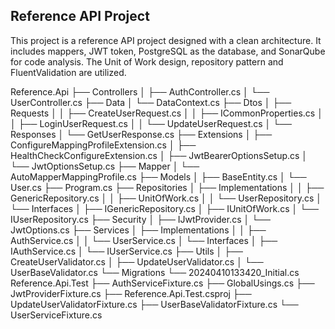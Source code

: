 ## Reference API Project

This project is a reference API project designed with a clean architecture. It includes mappers, JWT token, PostgreSQL as the database, and SonarQube for code analysis. The Unit of Work design, repository pattern and FluentValidation are utilized.


Reference.Api
├── Controllers
│   ├── AuthController.cs
│   └── UserController.cs
├── Data
│   └── DataContext.cs
├── Dtos
│   ├── Requests
│   │   ├── CreateUserRequest.cs
│   │   ├── ICommonProperties.cs
│   │   ├── LoginUserRequest.cs
│   │   └── UpdateUserRequest.cs
│   └── Responses
│       └── GetUserResponse.cs
├── Extensions
│   ├── ConfigureMappingProfileExtension.cs
│   ├── HealthCheckConfigureExtension.cs
│   ├── JwtBearerOptionsSetup.cs
│   └── JwtOptionsSetup.cs
├── Mapper
│   └── AutoMapperMappingProfile.cs
├── Models
│   ├── BaseEntity.cs
│   └── User.cs
├── Program.cs
├── Repositories
│   ├── Implementations
│   │   ├── GenericRepository.cs
│   │   ├── UnitOfWork.cs
│   │   └── UserRepository.cs
│   └── Interfaces
│       ├── IGenericRepository.cs
│       ├── IUnitOfWork.cs
│       └── IUserRepository.cs
├── Security
│   ├── IJwtProvider.cs
│   └── JwtOptions.cs
├── Services
│   ├── Implementations
│   │   ├── AuthService.cs
│   │   └── UserService.cs
│   └── Interfaces
│       ├── IAuthService.cs
│       └── IUserService.cs
├── Utils
│   ├── CreateUserValidator.cs
│   ├── UpdateUserValidator.cs
│   └── UserBaseValidator.cs
└── Migrations
    └── 20240410133420_Initial.cs
Reference.Api.Test
├── AuthServiceFixture.cs
├── GlobalUsings.cs
├── JwtProviderFixture.cs
├── Reference.Api.Test.csproj
├── UpdateUserValidatorFixture.cs
├── UserBaseValidatorFixture.cs
└── UserServiceFixture.cs